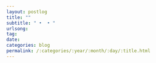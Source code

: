 ```yaml
---
layout: postlog
title: ""
subtitle: " •  • "
urlsong: 
tag:
date:
categories: blog
permalink: /:categories/:year/:month/:day/:title.html
---
```




